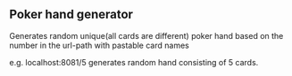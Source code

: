 ## Poker hand generator

Generates random unique(all cards are different) poker hand based on the number in the url-path
with pastable card names

e.g. localhost:8081/5 generates random hand consisting of 5 cards.